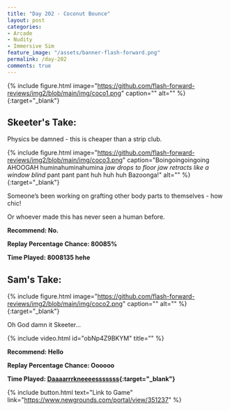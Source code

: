 ```yaml
---
title: "Day 202 - Coconut Bounce"
layout: post
categories:
- Arcade
- Nudity
- Immersive Sim
feature_image: "/assets/banner-flash-forward.png"
permalink: /day-202
comments: true
---
```


{% include figure.html image="https://github.com/flash-forward-reviews/img2/blob/main/img/coco1.png" caption="" alt="" %}{:target="_blank"}
 
## Skeeter's Take:

Physics be damned - this is cheaper than a strip club. 

{% include figure.html image="https://github.com/flash-forward-reviews/img2/blob/main/img/coco3.png" caption="Boingoingoingoing AHOOGAH huminahuminahumina *jaw drops to floor* *jaw retracts like a window blind* pant pant pant huh huh huh Bazoonga!" alt="" %}{:target="_blank"}

Someone’s been working on grafting other body parts to themselves - how chic!

Or whoever made this has never seen a human before. 

**Recommend: No.**

**Replay Percentage Chance: 80085%**

**Time Played: 8008135 hehe** 

## Sam's Take:

{% include figure.html image="https://github.com/flash-forward-reviews/img2/blob/main/img/coco2.png" caption="" alt="" %}{:target="_blank"}

Oh God damn it Skeeter...

{% include video.html id="obNp4Z9BKYM" title="" %}

**Recommend: Hello**

**Replay Percentage Chance: Oooooo**

**Time Played: [Daaaarrrkneeeesssssss](https://www.youtube.com/watch?v=meEoZctCMBo){:target="_blank"}**

{% include button.html text="Link to Game" link="https://www.newgrounds.com/portal/view/351237" %}